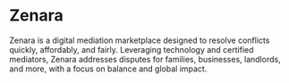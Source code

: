 # Zenara
Zenara is a digital mediation marketplace designed to resolve conflicts quickly, affordably, and fairly. Leveraging technology and certified mediators, Zenara addresses disputes for families, businesses, landlords, and more, with a focus on balance and global impact.
